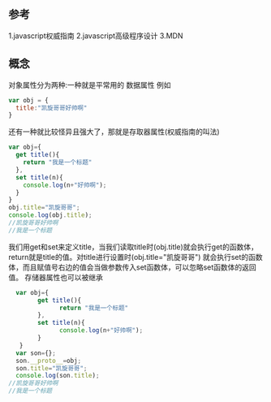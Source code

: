 ## 参考
1.javascript权威指南
2.javascript高级程序设计
3.MDN
## 概念
对象属性分为两种:一种就是平常用的 数据属性
例如
```javascript
var obj = {
  title:"凯旋哥哥好帅啊"
}
```
还有一种就比较怪异且强大了，那就是存取器属性(权威指南的叫法)
```javascript
var obj={
  get title(){
    return "我是一个标题"
  },
  set title(n){
    console.log(n+"好帅啊");
  }
}
obj.title="凯旋哥哥";
console.log(obj.title);
//凯旋哥哥好帅啊
//我是一个标题
```
我们用get和set来定义title，当我们读取title时(obj.title)就会执行get的函数体，return就是title的值。对title进行设置时(obj.title="凯旋哥哥") 就会执行set的函数体，而且赋值号右边的值会当做参数传入set函数体，可以忽略set函数体的返回值。
存储器属性也可以被继承
```javascript
  var obj={
        get title(){
              return "我是一个标题"
        },
        set title(n){
              console.log(n+"好帅啊");
        }
   }
  var son={};
  son.__proto__=obj;
  son.title="凯旋哥哥";
  console.log(son.title);
//凯旋哥哥好帅啊
//我是一个标题
```